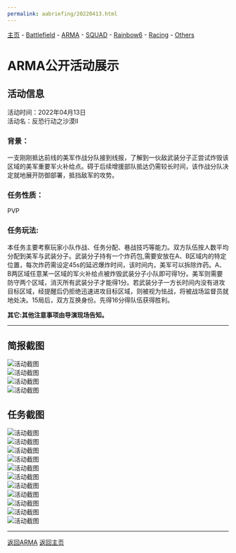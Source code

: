 ```yaml
---
permalink: aabriefing/20220413.html
---
```

[主页](https://saga2003.github.io/)   -  [Battlefield](https://saga2003.github.io/battlefield.html)   -   [ARMA](https://saga2003.github.io/arma.html)   -   [SQUAD](https://saga2003.github.io/squad.html)   -   [Rainbow6](https://saga2003.github.io/rainbow6.html)   -   [Racing](https://saga2003.github.io/racing.html)   -   [Others](https://saga2003.github.io/others.html)

# ARMA公开活动展示

## 活动信息
活动时间：2022年04月13日  
活动名：反恐行动之沙漠Ⅱ  

### 背景：
一支刚刚抵达前线的美军作战分队接到线报，了解到一伙敌武装分子正尝试炸毁该区域的美军重要军火补给点。碍于后续增援部队抵达仍需较长时间，该作战分队决定就地展开防御部署，抵挡敌军的攻势。  

### 任务性质：
PVP

### 任务玩法:
本任务主要考察玩家小队作战、任务分配、巷战技巧等能力。双方队伍按人数平均分配到美军与武装分子。武装分子持有一个炸药包,需要安放在A、B区域内的特定位置，每次炸药需设定45s的延迟爆炸时间，该时间内，美军可以拆除炸药。A、B两区域任意某一区域的军火补给点被炸毁武装分子小队即可得1分。美军则需要防守两个区域，消灭所有武装分子才能得1分。若武装分子一方长时间内没有进攻目标区域，经提醒后仍拒绝迅速进攻目标区域，则被视为怯战，将被战场监督员就地处决。15局后，双方互换身份。先得16分得队伍获得胜利。  

**其它:其他注意事项由导演现场告知。**

---

## 简报截图   
![活动截图](../../image/aa_20220413_01.jpg)  
![活动截图](../../image/aa_20220413_02.jpg)  
![活动截图](../../image/aa_20220413_03.jpg)  
![活动截图](../../image/aa_20220413_04.jpg)  



## 任务截图
![活动截图](../../image/aa_20220413_05.jpg)  
![活动截图](../../image/aa_20220413_06.jpg)  
![活动截图](../../image/aa_20220413_07.jpg)  
![活动截图](../../image/aa_20220413_08.jpg)  
![活动截图](../../image/aa_20220413_09.jpg)  
![活动截图](../../image/aa_20220413_10.jpg)  
![活动截图](../../image/aa_20220413_11.jpg)  
![活动截图](../../image/aa_20220413_12.jpg)  
![活动截图](../../image/aa_20220413_13.jpg)  
![活动截图](../../image/aa_20220413_14.jpg)  
![活动截图](../../image/aa_20220413_15.jpg)  

---
[返回ARMA](https://saga2003.github.io/arma.html)
[返回主页](https://saga2003.github.io/)